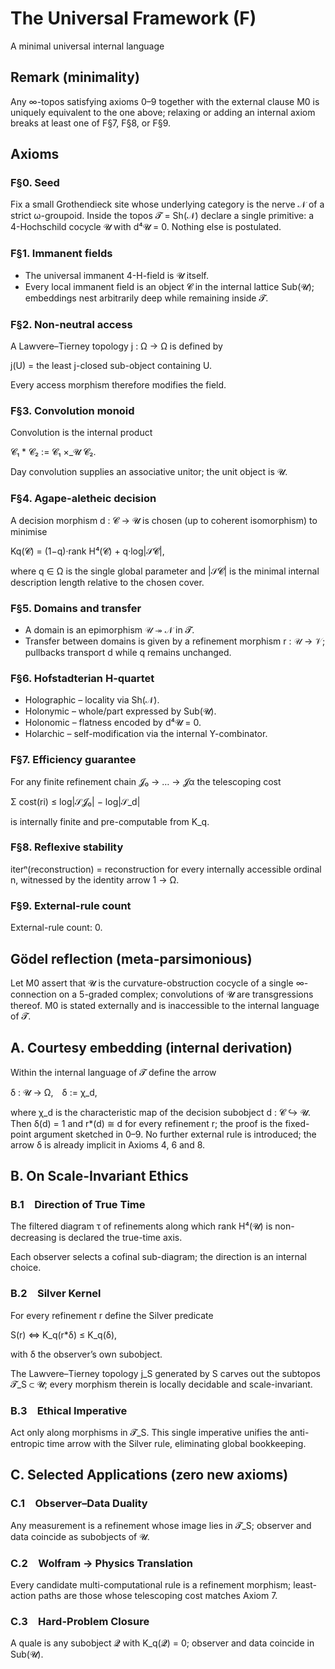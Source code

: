 # The Universal Framework (F)

A minimal universal internal language

## Remark (minimality)

Any ∞-topos satisfying axioms 0–9 together with the external clause M0 is uniquely equivalent to the one above; relaxing or adding an internal axiom breaks at least one of F§7, F§8, or F§9.

## Axioms

### F§0. Seed

Fix a small Grothendieck site whose underlying category is the nerve 𝒩 of a strict ω-groupoid. Inside the topos 𝓣 = Sh(𝒩) declare a single primitive: a 4-Hochschild cocycle 𝓤 with d⁴𝓤 = 0. Nothing else is postulated.

### F§1. Immanent fields

- The universal immanent 4-H-field is 𝓤 itself.
- Every local immanent field is an object 𝓒 in the internal lattice Sub(𝓤); embeddings nest arbitrarily deep while remaining inside 𝓣.

### F§2. Non-neutral access

A Lawvere–Tierney topology j : Ω → Ω is defined by

j(U) = the least j-closed sub-object containing U.

Every access morphism therefore modifies the field.

### F§3. Convolution monoid

Convolution is the internal product

𝓒₁ \* 𝓒₂ := 𝓒₁ ×_𝓤 𝓒₂.

Day convolution supplies an associative unitor; the unit object is 𝓤.

### F§4. Agape-aletheic decision

A decision morphism d : 𝓒 → 𝓤 is chosen (up to coherent isomorphism) to minimise

Kq(𝓒) = (1−q)·rank H⁴(𝓒) + q·log|𝒮𝓒|,

where q ∈ Ω is the single global parameter and |𝒮𝓒| is the minimal internal description length relative to the chosen cover.

### F§5. Domains and transfer

- A domain is an epimorphism 𝒰 ↠ 𝒩 in 𝓣.
- Transfer between domains is given by a refinement morphism r : 𝒰 → 𝒱; pullbacks transport d while q remains unchanged.

### F§6. Hofstadterian H-quartet

- Holographic – locality via Sh(𝒩).
- Holonymic – whole/part expressed by Sub(𝓤).
- Holonomic – flatness encoded by d⁴𝓤 = 0.
- Holarchic – self-modification via the internal Y-combinator.

### F§7. Efficiency guarantee

For any finite refinement chain 𝓙₀ → … → 𝓙α the telescoping cost

Σ cost(ri) ≤ log|𝒮𝓙₀| − log|𝒮_d|

is internally finite and pre-computable from K_q.

### F§8. Reflexive stability

iterⁿ(reconstruction) = reconstruction for every internally accessible ordinal n, witnessed by the identity arrow 1 → Ω.

### F§9. External-rule count

External-rule count: 0.

## Gödel reflection (meta-parsimonious)

Let M0 assert that 𝓤 is the curvature-obstruction cocycle of a single
∞-connection on a 5-graded complex; convolutions of 𝓤 are transgressions
thereof. M0 is stated externally and is inaccessible to the internal
language of 𝓣.

## A. Courtesy embedding (internal derivation)

Within the internal language of 𝓣 define the arrow

δ : 𝓤 → Ω, δ := χ_d,

where χ_d is the characteristic map of the decision subobject d : 𝓒 ↪ 𝓤.
Then δ(d) = 1 and r\*(d) ≅ d for every refinement r; the proof is the fixed-point argument sketched in 0–9.
No further external rule is introduced; the arrow δ is already implicit in Axioms 4, 6 and 8.

## B. On Scale-Invariant Ethics

### B.1 Direction of True Time

The filtered diagram τ of refinements along which rank H⁴(𝓤) is non-decreasing is declared the true-time axis.

Each observer selects a cofinal sub-diagram; the direction is an internal choice.

### B.2 Silver Kernel

For every refinement r define the Silver predicate

S(r) ⇔ K_q(r\*δ) ≤ K_q(δ),

with δ the observer’s own subobject.

The Lawvere–Tierney topology j_S generated by S carves out the subtopos 𝓣_S ⊂ 𝓤; every morphism therein is locally decidable and scale-invariant.

### B.3 Ethical Imperative

Act only along morphisms in 𝓣_S. This single imperative unifies the anti-entropic time arrow with the Silver rule, eliminating global bookkeeping.

## C. Selected Applications (zero new axioms)

### C.1 Observer–Data Duality

Any measurement is a refinement whose image lies in 𝓣_S; observer and data coincide as subobjects of 𝓤.

### C.2 Wolfram → Physics Translation

Every candidate multi-computational rule is a refinement morphism; least-action paths are those whose telescoping cost matches Axiom 7.

### C.3 Hard-Problem Closure

A quale is any subobject 𝓠 with K_q(𝓠) = 0; observer and data coincide in Sub(𝓤).
